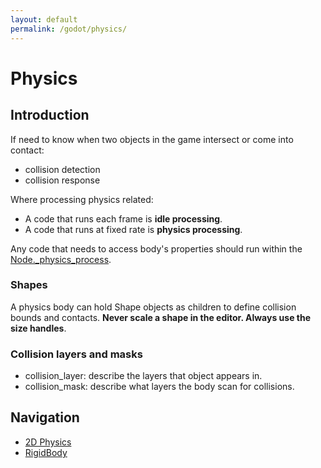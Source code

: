 ```yaml
---
layout: default
permalink: /godot/physics/
---
```

# Physics

## **Introduction**

If need to know when two objects in the game intersect or come into contact:
- collision detection
- collision response

Where processing physics related:
- A code that runs each frame is **idle processing**.
- A code that runs at fixed rate is **physics processing**.

Any code that needs to access body's properties should run within the [Node._physics_process](https://docs.godotengine.org/en/stable/classes/class_node.html#class-node-private-method-physics-process).

### Shapes

A physics body can hold Shape objects as children to define collision bounds and contacts. **Never scale a shape in the editor. Always use the size handles**.

### Collision layers and masks

- collision_layer: describe the layers that object appears in.
- collision_mask: describe what layers the body scan for collisions.

## **Navigation**

- [2D Physics](/wiki/godot/physics/2d)
- [RigidBody](/wiki/godot/physics/rigidbody)